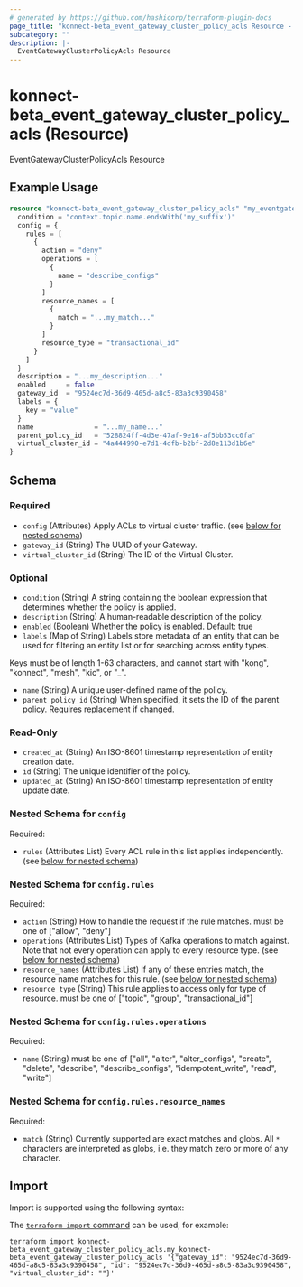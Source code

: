 ```yaml
---
# generated by https://github.com/hashicorp/terraform-plugin-docs
page_title: "konnect-beta_event_gateway_cluster_policy_acls Resource - terraform-provider-konnect-beta"
subcategory: ""
description: |-
  EventGatewayClusterPolicyAcls Resource
---
```


# konnect-beta_event_gateway_cluster_policy_acls (Resource)

EventGatewayClusterPolicyAcls Resource

## Example Usage

```terraform
resource "konnect-beta_event_gateway_cluster_policy_acls" "my_eventgatewayclusterpolicyacls" {
  condition = "context.topic.name.endsWith('my_suffix')"
  config = {
    rules = [
      {
        action = "deny"
        operations = [
          {
            name = "describe_configs"
          }
        ]
        resource_names = [
          {
            match = "...my_match..."
          }
        ]
        resource_type = "transactional_id"
      }
    ]
  }
  description = "...my_description..."
  enabled     = false
  gateway_id  = "9524ec7d-36d9-465d-a8c5-83a3c9390458"
  labels = {
    key = "value"
  }
  name               = "...my_name..."
  parent_policy_id   = "528824ff-4d3e-47af-9e16-af5bb53cc0fa"
  virtual_cluster_id = "4a444990-e7d1-4dfb-b2bf-2d8e113d1b6e"
}
```

<!-- schema generated by tfplugindocs -->
## Schema

### Required

- `config` (Attributes) Apply ACLs to virtual cluster traffic. (see [below for nested schema](#nestedatt--config))
- `gateway_id` (String) The UUID of your Gateway.
- `virtual_cluster_id` (String) The ID of the Virtual Cluster.

### Optional

- `condition` (String) A string containing the boolean expression that determines whether the policy is applied.
- `description` (String) A human-readable description of the policy.
- `enabled` (Boolean) Whether the policy is enabled. Default: true
- `labels` (Map of String) Labels store metadata of an entity that can be used for filtering an entity list or for searching across entity types. 

Keys must be of length 1-63 characters, and cannot start with "kong", "konnect", "mesh", "kic", or "_".
- `name` (String) A unique user-defined name of the policy.
- `parent_policy_id` (String) When specified, it sets the ID of the parent policy. Requires replacement if changed.

### Read-Only

- `created_at` (String) An ISO-8601 timestamp representation of entity creation date.
- `id` (String) The unique identifier of the policy.
- `updated_at` (String) An ISO-8601 timestamp representation of entity update date.

<a id="nestedatt--config"></a>
### Nested Schema for `config`

Required:

- `rules` (Attributes List) Every ACL rule in this list applies independently. (see [below for nested schema](#nestedatt--config--rules))

<a id="nestedatt--config--rules"></a>
### Nested Schema for `config.rules`

Required:

- `action` (String) How to handle the request if the rule matches. must be one of ["allow", "deny"]
- `operations` (Attributes List) Types of Kafka operations to match against. Note that not every operation can apply to every resource type. (see [below for nested schema](#nestedatt--config--rules--operations))
- `resource_names` (Attributes List) If any of these entries match, the resource name matches for this rule. (see [below for nested schema](#nestedatt--config--rules--resource_names))
- `resource_type` (String) This rule applies to access only for type of resource. must be one of ["topic", "group", "transactional_id"]

<a id="nestedatt--config--rules--operations"></a>
### Nested Schema for `config.rules.operations`

Required:

- `name` (String) must be one of ["all", "alter", "alter_configs", "create", "delete", "describe", "describe_configs", "idempotent_write", "read", "write"]


<a id="nestedatt--config--rules--resource_names"></a>
### Nested Schema for `config.rules.resource_names`

Required:

- `match` (String) Currently supported are exact matches and globs.
All `*` characters are interpreted as globs, i.e. they match zero or more of any character.

## Import

Import is supported using the following syntax:

The [`terraform import` command](https://developer.hashicorp.com/terraform/cli/commands/import) can be used, for example:

```shell
terraform import konnect-beta_event_gateway_cluster_policy_acls.my_konnect-beta_event_gateway_cluster_policy_acls '{"gateway_id": "9524ec7d-36d9-465d-a8c5-83a3c9390458", "id": "9524ec7d-36d9-465d-a8c5-83a3c9390458", "virtual_cluster_id": ""}'
```
